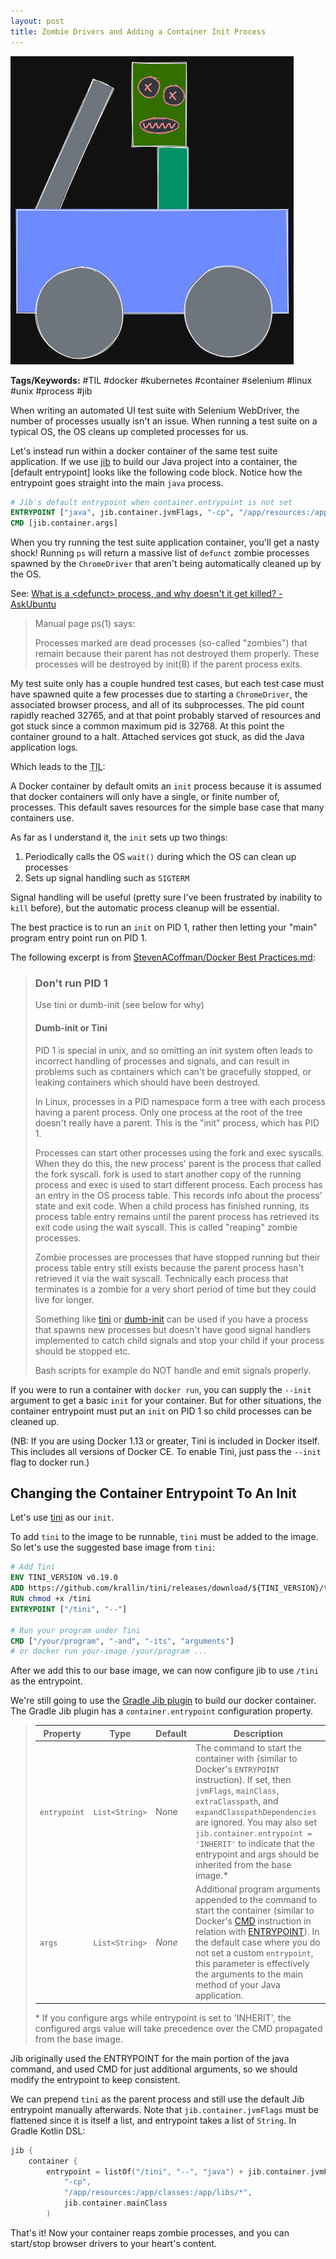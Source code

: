 ```yaml
---
layout: post
title: Zombie Drivers and Adding a Container Init Process
---
```


![Cartoon illustration of a Zombie Driver](/assets/images/zombiedriver/zombiedriverdark.png)

**Tags/Keywords:** #TIL #docker #kubernetes #container #selenium #linux #unix #process #jib

When writing an automated UI test suite with Selenium WebDriver, the number of processes usually isn't an issue. When running a test suite on a typical OS, the OS cleans up completed processes for us.

Let's instead run within a docker container of the same test suite application. If we use [jib](https://github.com/GoogleContainerTools/jib) to build our Java project into a container, the [default entrypoint] looks like the following code block. Notice how the entrypoint goes straight into the main `java` process.

```dockerfile
# Jib's default entrypoint when container.entrypoint is not set
ENTRYPOINT ["java", jib.container.jvmFlags, "-cp", "/app/resources:/app/classes:/app/libs/*", jib.container.mainClass]
CMD [jib.container.args]
```

When you try running the test suite application container, you'll get a nasty shock! Running `ps` will return a massive list of `defunct` zombie processes spawned by the `ChromeDriver` that aren't being automatically cleaned up by the OS.

See: [What is a \<defunct\> process, and why doesn't it get killed? - AskUbuntu](https://askubuntu.com/questions/201303/what-is-a-defunct-process-and-why-doesnt-it-get-killed)

> Manual page ps(1) says:
>
> Processes marked <defunct> are dead processes (so-called "zombies") that remain because their parent has not destroyed them properly. These processes will be destroyed by init(8) if the parent process exits.

My test suite only has a couple hundred test cases, but each test case must have spawned quite a few processes due to starting a `ChromeDriver`, the associated browser process, and all of its subprocesses. The pid count rapidly reached 32765, and at that point probably starved of resources and got stuck since a common maximum pid is 32768. At this point the container ground to a halt. Attached services got stuck, as did the Java application logs.

Which leads to the <abbr title="Today I Learned">TIL</abbr>:

A Docker container by default omits an `init` process because it is assumed that docker containers will only have a single, or finite number of, processes. This default saves resources for the simple base case that many containers use.

As far as I understand it, the `init` sets up two things:

1. Periodically calls the OS `wait()` during which the OS can clean up processes
2. Sets up signal handling such as `SIGTERM`

Signal handling will be useful (pretty sure I've been frustrated by inability to `kill` before),
but the automatic process cleanup will be essential.

The best practice is to run an `init` on PID 1, rather then letting your "main" program entry point run on PID 1.

The following excerpt is from [StevenACoffman/Docker Best Practices.md](https://gist.github.com/StevenACoffman/41fee08e8782b411a4a26b9700ad7af5#dont-run-pid-1):

> ### Don't run PID 1
>
> Use tini or dumb-init (see below for why)
>
> #### Dumb-init or Tini
>
> PID 1 is special in unix, and so omitting an init system often leads to incorrect handling of processes and signals, and can result in problems such as containers which can't be gracefully stopped, or leaking containers which should have been destroyed.
>
> In Linux, processes in a PID namespace form a tree with each process having a parent process. Only one process at the root of the tree doesn't really have a parent. This is the "init" process, which has PID 1.
>
> Processes can start other processes using the fork and exec syscalls. When they do this, the new process' parent is the process that called the fork syscall. fork is used to start another copy of the running process and exec is used to start different process. Each process has an entry in the OS process table. This records info about the process' state and exit code. When a child process has finished running, its process table entry remains until the parent process has retrieved its exit code using the wait syscall. This is called "reaping" zombie processes.
>
> Zombie processes are processes that have stopped running but their process table entry still exists because the parent process hasn't retrieved it via the wait syscall. Technically each process that terminates is a zombie for a very short period of time but they could live for longer.
>
> Something like [tini](https://github.com/krallin/tini) or [dumb-init](https://github.com/Yelp/dumb-init) can be used if you have a process that spawns new processes but doesn't have good signal handlers implemented to catch child signals and stop your child if your process should be stopped etc.
>
> Bash scripts for example do NOT handle and emit signals properly.

If you were to run a container with `docker run`, you can supply the `--init` argument to get a basic `init` for your container. But for other situations, the container entrypoint must put an `init` on PID 1 so child processes can be cleaned up.

(NB: If you are using Docker 1.13 or greater, Tini is included in Docker itself. This includes all versions of Docker CE. To enable Tini, just pass the `--init` flag to docker run.)

## Changing the Container Entrypoint To An Init

Let's use [tini](https://github.com/krallin/tini) as our `init`.

To add `tini` to the image to be runnable, `tini` must be added to the image. So let's use the suggested base image from `tini`:

```Dockerfile
# Add Tini
ENV TINI_VERSION v0.19.0
ADD https://github.com/krallin/tini/releases/download/${TINI_VERSION}/tini /tini
RUN chmod +x /tini
ENTRYPOINT ["/tini", "--"]

# Run your program under Tini
CMD ["/your/program", "-and", "-its", "arguments"]
# or docker run your-image /your/program ...
```

After we add this to our base image, we can now configure jib to use `/tini` as the entrypoint.

We're still going to use the [Gradle Jib plugin](https://github.com/GoogleContainerTools/jib/tree/master/jib-gradle-plugin) to build our docker container. The Gradle Jib plugin has a `container.entrypoint` configuration property.

> | Property | Type | Default | Description |
> | --- | --- | --- | --- |
> | `entrypoint` | `List<String>` | None | The command to start the container with (similar to Docker's `ENTRYPOINT` instruction). If set, then `jvmFlags`, `mainClass`, `extraClasspath`, and `expandClasspathDependencies` are ignored. You may also set `jib.container.entrypoint = 'INHERIT'` to indicate that the entrypoint and args should be inherited from the base image.* |
> | `args` | `List<String>` | *None* | Additional program arguments appended to the command to start the container (similar to Docker's [CMD](https://docs.docker.com/engine/reference/builder/#cmd) instruction in relation with [ENTRYPOINT](https://docs.docker.com/engine/reference/builder/#entrypoint)). In the default case where you do not set a custom `entrypoint`, this parameter is effectively the arguments to the main method of your Java application. |
>
> \* If you configure args while entrypoint is set to 'INHERIT', the configured args value will take precedence over the CMD propagated from the base image.

Jib originally used the ENTRYPOINT for the main portion of the java command, and used CMD for just additional arguments, so we should modify the entrypoint to keep consistent.

We can prepend `tini` as the parent process and still use the default Jib entrypoint manually afterwards. Note that `jib.container.jvmFlags` must be flattened since it is itself a list, and entrypoint takes a list of `String`. In Gradle Kotlin DSL:

```kotlin
jib {
    container {
        entrypoint = listOf("/tini", "--", "java") + jib.container.jvmFlags + listOf(
            "-cp",
            "/app/resources:/app/classes:/app/libs/*",
            jib.container.mainClass
        )
```

That's it! Now your container reaps zombie processes, and you can start/stop browser drivers to your heart's content.
